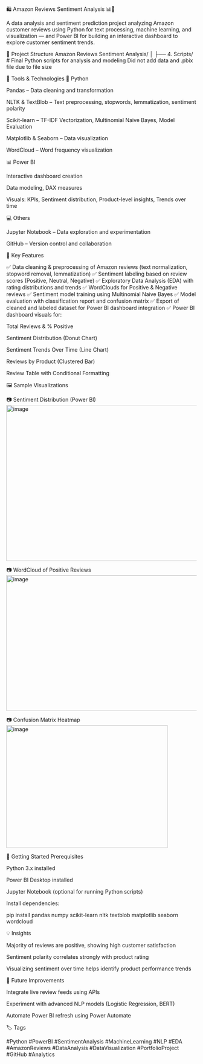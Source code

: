 🛍️ Amazon Reviews Sentiment Analysis 📊💬

A data analysis and sentiment prediction project analyzing Amazon customer reviews using Python for text processing, machine learning, and visualization — and Power BI for building an interactive dashboard to explore customer sentiment trends.

📁 Project Structure
Amazon Reviews Sentiment Analysis/
│
├── 4. Scripts/                 # Final Python scripts for analysis and modeling
Did not add data and .pbix file due to file size

🧰 Tools & Technologies
🐍 Python

Pandas – Data cleaning and transformation

NLTK & TextBlob – Text preprocessing, stopwords, lemmatization, sentiment polarity

Scikit-learn – TF-IDF Vectorization, Multinomial Naive Bayes, Model Evaluation

Matplotlib & Seaborn – Data visualization

WordCloud – Word frequency visualization

📊 Power BI

Interactive dashboard creation

Data modeling, DAX measures

Visuals: KPIs, Sentiment distribution, Product-level insights, Trends over time

💻 Others

Jupyter Notebook – Data exploration and experimentation

GitHub – Version control and collaboration

📌 Key Features

✅ Data cleaning & preprocessing of Amazon reviews (text normalization, stopword removal, lemmatization)
✅ Sentiment labeling based on review scores (Positive, Neutral, Negative)
✅ Exploratory Data Analysis (EDA) with rating distributions and trends
✅ WordClouds for Positive & Negative reviews
✅ Sentiment model training using Multinomial Naive Bayes
✅ Model evaluation with classification report and confusion matrix
✅ Export of cleaned and labeled dataset for Power BI dashboard integration
✅ Power BI dashboard visuals for:

Total Reviews & % Positive

Sentiment Distribution (Donut Chart)

Sentiment Trends Over Time (Line Chart)

Reviews by Product (Clustered Bar)

Review Table with Conditional Formatting

🖼️ Sample Visualizations

📷 Sentiment Distribution (Power BI)
<img width="710" height="413" alt="image" src="https://github.com/user-attachments/assets/f9d806f3-29d9-4956-af45-cd4cec5e5f93" />

📷 WordCloud of Positive Reviews
<img width="805" height="359" alt="image" src="https://github.com/user-attachments/assets/894b2d3b-f7f9-44ea-a597-a94b8654af79" />

📷 Confusion Matrix Heatmap
<img width="427" height="325" alt="image" src="https://github.com/user-attachments/assets/1e7a1e19-79fb-4343-896a-2354748006eb" />


🚀 Getting Started
Prerequisites

Python 3.x installed

Power BI Desktop installed

Jupyter Notebook (optional for running Python scripts)

Install dependencies:

pip install pandas numpy scikit-learn nltk textblob matplotlib seaborn wordcloud

💡 Insights

Majority of reviews are positive, showing high customer satisfaction

Sentiment polarity correlates strongly with product rating

Visualizing sentiment over time helps identify product performance trends

🌟 Future Improvements

Integrate live review feeds using APIs

Experiment with advanced NLP models (Logistic Regression, BERT)

Automate Power BI refresh using Power Automate

🏷️ Tags

#Python #PowerBI #SentimentAnalysis #MachineLearning #NLP #EDA #AmazonReviews #DataAnalysis #DataVisualization #PortfolioProject #GitHub #Analytics
